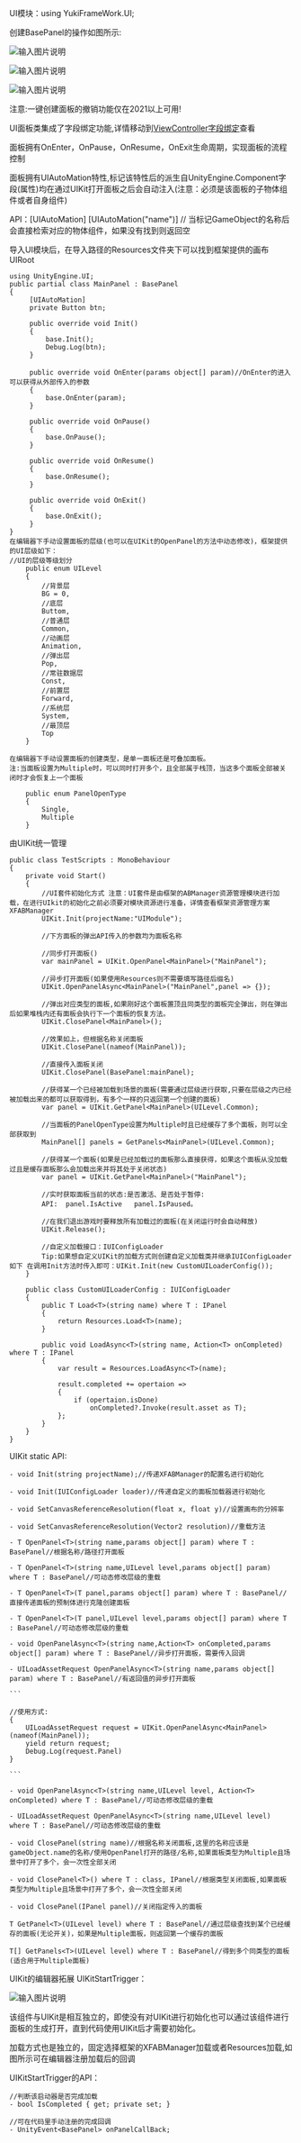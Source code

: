 UI模块：using YukiFrameWork.UI;

创建BasePanel的操作如图所示:

![输入图片说明](Texture/Panel1.png)

![输入图片说明](Texture/Panel2.png)

![输入图片说明](Texture/Panel3.png)

注意:一键创建面板的撤销功能仅在2021以上可用!

UI面板类集成了字段绑定功能,详情移动到[ViewController字段绑定](https://gitee.com/NikaidoShinku/YukiFrameWork/blob/master/YukiFrameWork/Framework/ViewController绑定字段.md)查看

面板拥有OnEnter，OnPause，OnResume，OnExit生命周期，实现面板的流程控制

面板拥有UIAutoMation特性,标记该特性后的派生自UnityEngine.Component字段(属性)均在通过UIKit打开面板之后会自动注入(注意：必须是该面板的子物体组件或者自身组件)

API：[UIAutoMation]   [UIAutoMation("name")] // 当标记GameObject的名称后会直接检索对应的物体组件，如果没有找到则返回空

导入UI模块后，在导入路径的Resources文件夹下可以找到框架提供的画布UIRoot

```
using UnityEngine.UI;
public partial class MainPanel : BasePanel
{
     [UIAutoMation]
     private Button btn;

     public override void Init()
     {
         base.Init();       
         Debug.Log(btn);
     }

     public override void OnEnter(params object[] param)//OnEnter的进入可以获得从外部传入的参数
     {
         base.OnEnter(param);         
     }

     public override void OnPause()
     {
         base.OnPause();
     }

     public override void OnResume()
     {
         base.OnResume();
     }

     public override void OnExit()
     {
         base.OnExit();
     }
}
在编辑器下手动设置面板的层级(也可以在UIKit的OpenPanel的方法中动态修改)，框架提供的UI层级如下：
//UI的层级等级划分
    public enum UILevel
    {
        //背景层
        BG = 0,
        //底层
        Buttom,
        //普通层
        Common,
        //动画层
        Animation,
        //弹出层
        Pop,
        //常驻数据层
        Const,
        //前置层
        Forward,
        //系统层
        System,
        //最顶层
        Top
    }

在编辑器下手动设置面板的创建类型，是单一面板还是可叠加面板。
注:当面板设置为Multiple时，可以同时打开多个，且全部属于栈顶，当这多个面板全部被关闭时才会恢复上一个面板

    public enum PanelOpenType
	{	
		Single,
		Multiple
	}
```
由UIKit统一管理
```
public class TestScripts : MonoBehaviour
{
    private void Start()
    {
        //UI套件初始化方式 注意：UI套件是由框架的ABManager资源管理模块进行加载，在进行UIkit的初始化之前必须要对模块资源进行准备，详情查看框架资源管理方案XFABManager
        UIKit.Init(projectName:"UIModule"); 
        
        //下方面板的弹出API传入的参数均为面板名称       

        //同步打开面板()
        var mainPanel = UIKit.OpenPanel<MainPanel>("MainPanel");

        //异步打开面板(如果使用Resources则不需要填写路径后缀名)
        UIKit.OpenPanelAsync<MainPanel>("MainPanel",panel => {});

        //弹出对应类型的面板,如果刚好这个面板置顶且同类型的面板完全弹出，则在弹出后如果堆栈内还有面板会执行下一个面板的恢复方法。
        UIKit.ClosePanel<MainPanel>();

        //效果如上，但根据名称关闭面板
        UIKit.ClosePanel(nameof(MainPanel));
       
        //直接传入面板关闭
        UIKit.ClosePanel(BasePanel:mainPanel);

        //获得某一个已经被加载到场景的面板(需要通过层级进行获取,只要在层级之内已经被加载出来的都可以获取得到，有多个一样的只返回第一个创建的面板)
        var panel = UIKit.GetPanel<MainPanel>(UILevel.Common);

        //当面板的PanelOpenType设置为Multiple时且已经缓存了多个面板，则可以全部获取到
        MainPanel[] panels = GetPanels<MainPanel>(UILevel.Common);

        //获得某一个面板(如果是已经加载过的面板那么直接获得，如果这个面板从没加载过且是缓存面板那么会加载出来并将其处于关闭状态)
        var panel = UIKit.GetPanel<MainPanel>("MainPanel");

        //实时获取面板当前的状态:是否激活、是否处于暂停: 
        API:  panel.IsActive   panel.IsPaused。

        //在我们退出游戏时要释放所有加载过的面板(在关闭运行时会自动释放)
        UIKit.Release();

        //自定义加载接口：IUIConfigLoader
        Tip:如果想自定义UIKit的加载方式则创建自定义加载类并继承IUIConfigLoader如下 在调用Init方法时传入即可：UIKit.Init(new CustomUILoaderConfig());
    }

    public class CustomUILoaderConfig : IUIConfigLoader
    {
        public T Load<T>(string name) where T : IPanel
        {
            return Resources.Load<T>(name);
        }

        public void LoadAsync<T>(string name, Action<T> onCompleted) where T : IPanel
        {
            var result = Resources.LoadAsync<T>(name);

            result.completed += opertaion =>
            {
                if (opertaion.isDone)
                    onCompleted?.Invoke(result.asset as T);
            };
        }   
    }
}
```

UIKit static API:

    - void Init(string projectName);//传递XFABManager的配置名进行初始化

    - void Init(IUIConfigLoader loader)//传递自定义的面板加载器进行初始化

    - void SetCanvasReferenceResolution(float x, float y)//设置画布的分辨率

    - void SetCanvasReferenceResolution(Vector2 resolution)//重载方法

    - T OpenPanel<T>(string name,params object[] param) where T : BasePanel//根据名称/路径打开面板

    - T OpenPanel<T>(string name,UILevel level,params object[] param) where T : BasePanel//可动态修改层级的重载

    - T OpenPanel<T>(T panel,params object[] param) where T : BasePanel//直接传递面板的预制体进行克隆创建面板

    - T OpenPanel<T>(T panel,UILevel level,params object[] param) where T : BasePanel//可动态修改层级的重载

    - void OpenPanelAsync<T>(string name,Action<T> onCompleted,params object[] param) where T : BasePanel//异步打开面板，需要传入回调

    - UILoadAssetRequest OpenPanelAsync<T>(string name,params object[] param) where T : BasePanel//有返回值的异步打开面板

    ```

    //使用方式:
    {
        UILoadAssetRequest request = UIKit.OpenPanelAsync<MainPanel>(nameof(MainPanel));
        yield return request;
        Debug.Log(request.Panel)
    }

    ```

    - void OpenPanelAsync<T>(string name,UILevel level, Action<T> onCompleted) where T : BasePanel//可动态修改层级的重载

    - UILoadAssetRequest OpenPanelAsync<T>(string name,UILevel level) where T : BasePanel//可动态修改层级的重载

    - void ClosePanel(string name)//根据名称关闭面板,这里的名称应该是gameObject.name的名称/使用OpenPanel打开的路径/名称,如果面板类型为Multiple且场景中打开了多个，会一次性全部关闭

    - void ClosePanel<T>() where T : class, IPanel//根据类型关闭面板,如果面板类型为Multiple且场景中打开了多个，会一次性全部关闭

    - void ClosePanel(IPanel panel)//关闭指定传入的面板

    T GetPanel<T>(UILevel level) where T : BasePanel//通过层级查找到某个已经缓存的面板(无论开关)，如果是Multiple面板，则返回第一个缓存的面板

    T[] GetPanels<T>(UILevel level) where T : BasePanel//得到多个同类型的面板(适合用于Multiple面板)


UIKit的编辑器拓展 UIKitStartTrigger：

![输入图片说明](Texture/Panel4.png)

该组件与UIKit是相互独立的，即使没有对UIKit进行初始化也可以通过该组件进行面板的生成打开，直到代码使用UIKit后才需要初始化。

加载方式也是独立的，固定选择框架的XFABManager加载或者Resources加载,如图所示可在编辑器注册加载后的回调

UIKitStartTrigger的API：

    //判断该启动器是否完成加载
    - bool IsCompleted { get; private set; }
    
    //可在代码里手动注册的完成回调
    - UnityEvent<BasePanel> onPanelCallBack;




